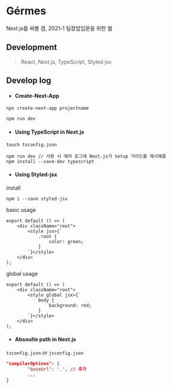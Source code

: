 # Gérmes

Next.js를 써볼 겸, 2021-1 팀창업입문을 위한 웹

## Development

> React, Next.js, TypeScript, Styled jsx

## Develop log

-   #### Create-Next-App

```terminal
npx create-next-app projectname

npm run dev
```

-   #### Using TypeScript in Next.js

```termianl
touch tsconfig.json

npm run dev // 사용 시 에러 로그에 Next.js가 Setup 가이드를 제시해줌
npm install --save-dev typescript
```

-   #### Using Styled-jsx

install

```terminal
npm i --save styled-jsx
```

basic usage

```tsx
export default () => (
    <div className="root">
        <style jsx>{`
            .root {
                color: green;
            }
        `}</style>
    </div>
);
```

global usage

```tsx
export default () => (
    <div className="root">
        <style global jsx>{`
            body {
                background: red;
            }
        `}</style>
    </div>
);
```

-   #### Absoulte path in Next.js

`tsconfig.json` or `jsconfig.json`

```json
"compilerOptions": {
        "baseUrl": ".", // 추가
        ...
}
```
